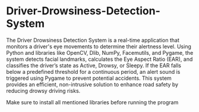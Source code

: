 # Driver-Drowsiness-Detection-System
The Driver Drowsiness Detection System is a real-time application that monitors a driver's eye movements to determine their alertness level. Using Python and libraries like OpenCV, Dlib, NumPy, Facemutils, and Pygame, the system detects facial landmarks, calculates the Eye Aspect Ratio (EAR), and classifies the driver’s state as Active, Drowsy, or Sleepy. If the EAR falls below a predefined threshold for a continuous period, an alert sound is triggered using Pygame to prevent potential accidents. This system provides an efficient, non-intrusive solution to enhance road safety by reducing drowsy driving risks.

Make sure to install all mentioned libraries before running the program
